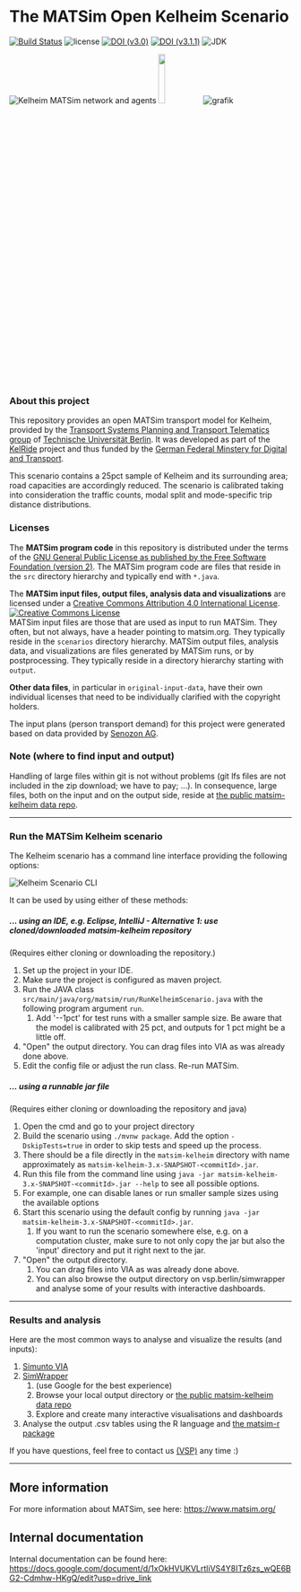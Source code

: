 # The MATSim Open Kelheim Scenario

[![Build Status](https://github.com/matsim-scenarios/matsim-kelheim/actions/workflows/build.yaml/badge.svg)](https://github.com/matsim-scenarios/matsim-kelheim/actions/workflows/build.yaml)
![license](https://img.shields.io/github/license/matsim-scenarios/matsim-kelheim.svg)
[![DOI (v3.0)](https://zenodo.org/badge/360167859.svg)](https://zenodo.org/badge/latestdoi/360167859)
[![DOI (v3.1.1)](https://zenodo.org/badge/DOI/10.5281/zenodo.13132756.svg)](https://doi.org/10.5281/zenodo.13132756)
![JDK](https://img.shields.io/badge/JDK-17+-green.svg)

![Kelheim MATSim network and agents](visualization-kelheim.png "Kelheim MATSim network and agents")
<a rel="TU Berlin" href="https://www.vsp.tu-berlin.de"><img src="https://svn.vsp.tu-berlin.de/repos/public-svn/ueber_uns/logo/TU_BERLIN_Logo_Lang_RGB_SR_rot.svg" width="15%" height="15%"/></a>
![grafik](https://github.com/user-attachments/assets/9977b754-3ca7-4075-b3c9-171858958cfa)


### About this project

This repository provides an open MATSim transport model for Kelheim, provided by the [Transport Systems Planning and Transport Telematics group](https://www.tu.berlin/vsp) of [Technische Universität Berlin](http://www.tu-berlin.de).
It was developed as part of the [KelRide](https://kelride.com/) project and thus funded by the [German Federal Minstery for Digital and Transport](https://bmdv.bund.de/DE/Home/home.html).

This scenario contains a 25pct sample of Kelheim and its surrounding area; road capacities are accordingly reduced. The scenario is calibrated taking into consideration the traffic counts, modal split and mode-specific trip distance distributions.

### Licenses

The **MATSim program code** in this repository is distributed under the terms of the [GNU General Public License as published by the Free Software Foundation (version 2)](https://www.gnu.org/licenses/old-licenses/gpl-2.0.en.html). The MATSim program code are files that reside in the `src` directory hierarchy and typically end with `*.java`.

The **MATSim input files, output files, analysis data and visualizations** are licensed under a <a rel="license" href="http://creativecommons.org/licenses/by/4.0/">Creative Commons Attribution 4.0 International License</a>.
<a rel="license" href="http://creativecommons.org/licenses/by/4.0/"><img alt="Creative Commons License" style="border-width:0" src="https://i.creativecommons.org/l/by/4.0/80x15.png" /></a><br /> MATSim input files are those that are used as input to run MATSim. They often, but not always, have a header pointing to matsim.org. They typically reside in the `scenarios` directory hierarchy. MATSim output files, analysis data, and visualizations are files generated by MATSim runs, or by postprocessing.  They typically reside in a directory hierarchy starting with `output`.

**Other data files**, in particular in `original-input-data`, have their own individual licenses that need to be individually clarified with the copyright holders.

The input plans (person transport demand) for this project were generated based on data provided by [Senozon AG](https://senozon.com/).

### Note (where to find input and output)

Handling of large files within git is not without problems (git lfs files are not included in the zip download; we have to pay; ...).  In consequence, large files, both on the input and on the output side, reside at [the public matsim-kelheim data repo](https://svn.vsp.tu-berlin.de/repos/public-svn/matsim/scenarios/countries/de/kelheim).

----
### Run the MATSim Kelheim scenario

The Kelheim scenario has a command line interface providing the following options:

![Kelheim Scenario CLI](cli.png "Kelheim Scenario CLI")

It can be used by using either of these methods:

##### ... using an IDE, e.g. Eclipse, IntelliJ - Alternative 1: use cloned/downloaded matsim-kelheim repository
(Requires either cloning or downloading the repository.)

1. Set up the project in your IDE.
1. Make sure the project is configured as maven project.
1. Run the JAVA class `src/main/java/org/matsim/run/RunKelheimScenario.java` with the following program argument `run`.
   1. Add '--1pct' for test runs with a smaller sample size. Be aware that the model is calibrated with 25 pct, and outputs for 1 pct might be a little off.
1. "Open" the output directory.  You can drag files into VIA as was already done above.
1. Edit the config file or adjust the run class. Re-run MATSim.

##### ... using a runnable jar file
(Requires either cloning or downloading the repository and java)

1. Open the cmd and go to your project directory
2. Build the scenario using `./mvnw package`. Add the option `-DskipTests=true` in order to skip tests and speed up the process. 
3. There should be a file directly in the `matsim-kelheim` directory with name approximately as `matsim-kelheim-3.x-SNAPSHOT-<commitId>.jar`.
4. Run this file from the command line using `java -jar matsim-kelheim-3.x-SNAPSHOT-<commitId>.jar --help` to see all possible options.
  1. For example, one can disable lanes or run smaller sample sizes using the available options
5. Start this scenario using the default config by running `java -jar matsim-kelheim-3.x-SNAPSHOT-<commitId>.jar`.
   1. If you want to run the scenario somewhere else, e.g. on a computation cluster, make sure to not only copy the jar but also the 'input' directory and put it right next to the jar.
6. "Open" the output directory. 
   1. You can drag files into VIA as was already done above.
   2. You can also browse the output directory on vsp.berlin/simwrapper and analyse some of your results with interactive dashboards.

----
### Results and analysis

Here are the most common ways to analyse and visualize the results (and inputs):

1. [Simunto VIA](https://www.simunto.com/via/)
2. [SimWrapper](https://www.vsp.berlin/simwrapper) 
   1. (use Google for the best experience)
   2. Browse your local output directory or [the public matsim-kelheim data repo](https://vsp.berlin/simwrapper/public/de/kelheim) 
   2. Explore and create many interactive visualisations and dashboards
3. Analyse the output .csv tables using the R language and [the matsim-r package](https://github.com/matsim-vsp/matsim-r)

If you have questions, feel free to contact us [(VSP)](https://www.tu.berlin/vsp) any time  :)

---
## More information

For more information about MATSim, see here: https://www.matsim.org/

## Internal documentation

Internal documentation can be found here:
https://docs.google.com/document/d/1xOkHVUKVLrtliVS4Y8ITz6zs_wQE6BG2-Cdmhw-HKgQ/edit?usp=drive_link
